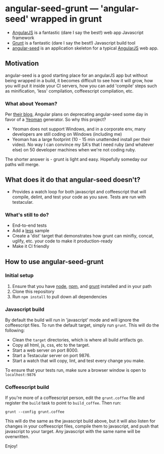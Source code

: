 # angular-seed-grunt — 'angular-seed' wrapped in grunt

* [AngularJS](http://angularjs.org/) is a fantastic (dare I say the best!) web app Javascript framework
* [Grunt](http://gruntjs.com) is a fantastic (dare I say the best!) Javascript build tool
* [angular-seed](https://github.com/angular/angular-seed) is an application skeleton for a typical [AngularJS](http://angularjs.org/) web app.

## Motivation

angular-seed is a good starting place for an angularJS app but without being wrapped in a build,
it becomes difficult to see how it will grow, how you will put it inside your CI servers, how you
can add 'compile' steps such as minification, 'less' compilation, coffeescript compilation, etc.

### What about Yeoman?

Per [their blog](http://blog.angularjs.org/2012/09/yeoman-and-angularjs.html), Angular plans on deprecating 
angular-seed some day in favor of a [Yeoman](http://yeoman.io/) generator.  So why this project?

* Yeoman does not support Windows, and in a corporate env, many developers are still coding on Windows (including me)
* Yeoman has a large footprint (10 - 15 min unattended install per their video).  No way I can convince my SA's that I need ruby (and whatever else) on 50 developer machines when we're not coding ruby.

The shorter answer is - grunt is light and easy.  Hopefully someday our paths will merge.

## What does it do that angular-seed doesn't?

* Provides a watch loop for both javascript and coffeescript that will compile, delint, and test your code as you save.  Tests are run with testacular.

### What's still to do?

* End-to-end tests
* Add a [less](http://lesscss.org/) sample
* Create a 'dist' target that demonstrates how grunt can minifiy, concat, uglify, etc. your code to make it
production-ready
* Make it CI friendly

## How to use angular-seed-grunt

### Initial setup

1. Ensure that you have [node](http://nodejs.org/), [npm](https://npmjs.org/), and [grunt](http://gruntjs.com/) installed and in your path
1. Clone this repository
1. Run `npm install` to pull down all dependencies

### Javascript build

By default the build will run in 'javascript' mode and will ignore the coffeescript files.  To run the default target, simply run `grunt`.  This will do the following:

* Clean the `target` directories, which is where all build artifacts go.
* Copy all html, js, css, etc to the target.
* Start a web server on port 8000.
* Start a Testacular server on port 9876.
* Start a watch that will copy, lint, and test every change you make.

To ensure that your tests run, make sure a browser window is open to `localhost:9876`

### Coffeescript build

If you're more of a coffeescript person, edit the `grunt.coffee` file and register the `build` task to point 
to `build_coffee`.  Then run:

`grunt --config grunt.coffee` 

This will do the same as the javascript build above, but it will also listen for changes in your coffeescript
files, compile them to javascript, and push that javascript to your target.  Any javascript with the same name will be overwritten.

Enjoy!